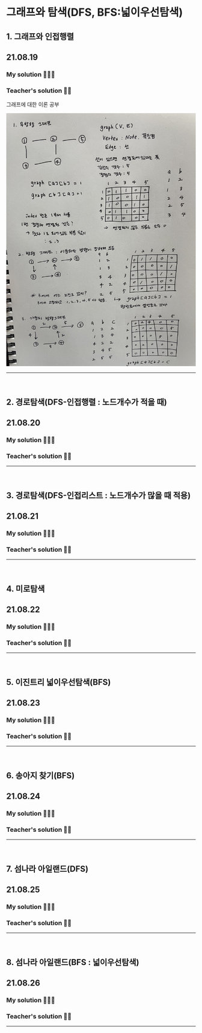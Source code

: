 # 그래프와 탐색(DFS, BFS:넓이우선탐색)

## 1. 그래프와 인접행렬

## 21.08.19

### My solution 👩🏻‍💻

### Teacher's solution 👨‍🏫

그래프에 대한 이론 공부

![이론](img/1.jpeg)

---

<br>

## 2. 경로탐색(DFS-인접행렬 : 노드개수가 적을 때)

## 21.08.20

### My solution 👩🏻‍💻

### Teacher's solution 👨‍🏫

---

<br>

## 3. 경로탐색(DFS-인접리스트 : 노드개수가 많을 때 적용)

## 21.08.21

### My solution 👩🏻‍💻

### Teacher's solution 👨‍🏫

---

<br>

## 4. 미로탐색

## 21.08.22

### My solution 👩🏻‍💻

### Teacher's solution 👨‍🏫

---

<br>

## 5. 이진트리 넓이우선탐색(BFS)

## 21.08.23

### My solution 👩🏻‍💻

### Teacher's solution 👨‍🏫

---

<br>

## 6. 송아지 찾기(BFS)

## 21.08.24

### My solution 👩🏻‍💻

### Teacher's solution 👨‍🏫

---

<br>

## 7. 섬나라 아일랜드(DFS)

## 21.08.25

### My solution 👩🏻‍💻

### Teacher's solution 👨‍🏫

---

<br>

## 8. 섬나라 아일랜드(BFS : 넓이우선탐색)

## 21.08.26

### My solution 👩🏻‍💻

### Teacher's solution 👨‍🏫

---

<br>
